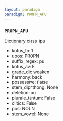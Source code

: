 ```yaml
---
layout: paradigm
paradigm: PROPN_APU
---
```

### ` PROPN_APU `

Dictionary class 1pu
* kotus_tn: 1
* upos: PROPN
* suffix_regex: pu
* kotus_av: E
* grade_dir: weaken
* harmony: back
* possessive: False
* stem_diphthong: None
* deletion: pu
* plurale_tantum: False
* clitics: False
* pos: NOUN
* stem_vowel: None
